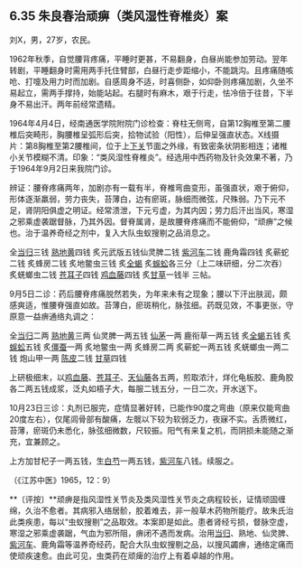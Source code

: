 ## 6.35 朱良春治顽痹（类风湿性脊椎炎）案

刘X，男，27岁，农民。

1962年秋季，自觉腰背疼痛，平睡时更甚，不易翻身，白昼尚能参加劳动。翌年转剧，平睡翻身时需用两手托住臂部，白昼行走步距缩小，不能跳沟。且疼痛随咳呛、打嚏及用力时而加剧。自感周身不适，时喜侧卧，如仰卧则疼痛加剧，久坐不易起立，需两手撑持，始能站起。右腿时有麻木，艰于行走，怯冷倍于往昔，下半身不易出汗。两年前经常遗精。

1964年4月4日，经南通医学院附院门诊检查：脊柱无侧弯，自第12胸椎至第二腰椎后突畸形，胸腰椎呈弧形后突，拾物试验（阳性），后伸呈强直状态。X线摄片：第8胸椎至第2腰椎间，位于上[下关](https://www.gmzyjc.com/read/zjs/zjs3.1.1-3-0.1.3.3.7.md)节面之外缘，有致密条状阴影相连；诸椎小关节模糊不清。印象：“类风湿性脊椎炎”。经选用中西药物及针灸效果不著，乃于1964年9月2日来我院门诊。

辨证：腰脊疼痛两年，加剧亦有一载有半，脊椎弯曲变形，虽强直状，艰于俯仰，形体逐渐羸弱，劳力丧失，苔薄白，边有瘀斑，脉细而微弦，尺殊弱。乃下元不足，肾阴阳俱虚之明证。经常溃泄，下元亏虚，为其内因；劳力后汗出当风，寒湿之邪乘虚袭踞督脉，乃其外因。督脊属肾，是故腰脊疼痛而不能俯仰，“顽痹”之候也。治于温养奇经之剂中，复入大队虫蚁搜剔之品消息之。

全[当归](https://www.gmzyjc.com/read/bc/bc17-0.3.3.0.0.md)三钱 [熟地黄](https://www.gmzyjc.com/read/bc/bc17-0.3.1.0.0.md)四钱 炙元武版五钱仙灵脾二钱 [紫河车](https://www.gmzyjc.com/read/bc/bc17-0.2.17.0.0.md)二钱 鹿角霜四钱 炙蕲蛇二钱 炙蜂房二钱 炙地鳖虫三钱 炙[全蝎](https://www.gmzyjc.com/read/bc/bc10-0.0.9.0.0.md) 炙[蜈蚣](https://www.gmzyjc.com/read/bc/bc10-0.0.10.0.0.md)各三分（上二味研细，分二次吞） 炙蜣螂虫二钱 [苍耳子](https://www.gmzyjc.com/read/bc/bc01-1.1.11.0.0.md)四钱 [鸡血藤](https://www.gmzyjc.com/read/bc/bc12-0.0.12.0.0.md)四钱 炙[甘草](https://www.gmzyjc.com/read/bc/bc17-0.1.8.0.0.md)一钱半 三帖。

9月5日二诊：药后腰脊疼痛脱然若失，为年来未有之现象；腰以下汗出肤润，颇感爽适，惟腰脊强直如故。苔薄白，瘀斑稍化，脉弦细。药既见效，不事更张，守原意一益痹通络丸调之：

全[当归](https://www.gmzyjc.com/read/bc/bc17-0.3.3.0.0.md)二两 [熟地黄](https://www.gmzyjc.com/read/bc/bc17-0.3.1.0.0.md)三两 仙灵脾一两五钱 [仙茅](https://www.gmzyjc.com/read/bc/bc17-0.2.6.0.0.md)一两 鹿衔草一两五钱 炙[全蝎](https://www.gmzyjc.com/read/bc/bc10-0.0.9.0.0.md)五钱 炙[蜈蚣](https://www.gmzyjc.com/read/bc/bc10-0.0.10.0.0.md)五钱 炙[僵蚕](https://www.gmzyjc.com/read/bc/bc10-0.0.8.0.0.md)一两 炙地鳖虫一两 炙蜂房二两 炙蕲蛇一两五钱 炙蜣螂虫一两二钱 炮山甲一两 [陈皮](https://www.gmzyjc.com/read/bc/bc11-0.0.1.0.0.md)二钱 [甘草](https://www.gmzyjc.com/read/bc/bc17-0.1.8.0.0.md)四钱

上研极细末，以[鸡血藤](https://www.gmzyjc.com/read/bc/bc12-0.0.12.0.0.md)、[苍耳子](https://www.gmzyjc.com/read/bc/bc01-1.1.11.0.0.md)、[天仙藤](https://www.gmzyjc.com/read/bc/bc06-0.0.19.0.0.md)各五两，煎取浓汁，烊化龟板胶、鹿角胶各二两五钱成浆，泛丸如梧子大，每服二钱五分，一日二次，开水送下。

10月23日三诊：丸剂已服完，症情显著好转，已能作90度之弯曲（原来仅能弯曲20度左右），仅尾闾骨部有酸痛，左髋以下较为软弱乏力，夜寐不实。舌质微红，苔薄，瘀斑仍未悉化，脉弦细微数，尺较振。阳气有来复之机，而阴损未能随之渐充，宜兼顾之。

上方加甘杞子一两五钱，生[白芍](https://www.gmzyjc.com/read/bc/bc17-0.3.4.0.0.md)一两五钱，[紫河车](https://www.gmzyjc.com/read/bc/bc17-0.2.17.0.0.md)八钱。续服之。

（《江苏中医》1965，12：9）

**〔评按〕**顽痹是指风湿性关节炎及类风湿性关节炎之病程较长，证情顽固缠绵，久治不愈者。其病邪入络居骱，胶着难去，非一般草木药物所能疗。故朱氏治此类疾患，每以“虫蚁搜剔”之品取效。本案即是如此。患者肾经亏损，督脉空虚，寒湿之邪乘虚袭踞，气血为邪所阻，痹闭不遇而发病。治用[当归](https://www.gmzyjc.com/read/bc/bc17-0.3.3.0.0.md)、熟地、仙灵脾、[紫河车](https://www.gmzyjc.com/read/bc/bc17-0.2.17.0.0.md)、鹿角霜等温养奇经药，配合大队虫蚁搜剔之品，以搜风蠲痹，通络定痛而使顽疾速愈。由此可见，虫类药在顽痺的治疗上有着卓越的作用。
